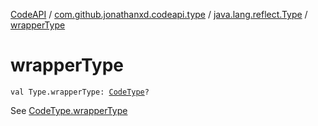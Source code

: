 [CodeAPI](../../index.md) / [com.github.jonathanxd.codeapi.type](../index.md) / [java.lang.reflect.Type](index.md) / [wrapperType](.)

# wrapperType

`val Type.wrapperType: `[`CodeType`](../-code-type/index.md)`?`

See [CodeType.wrapperType](../-code-type/wrapper-type.md)


